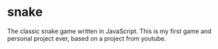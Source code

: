 # snake
The classic snake game written in JavaScript. This is my first game and personal project ever, based on a project from youtube.
